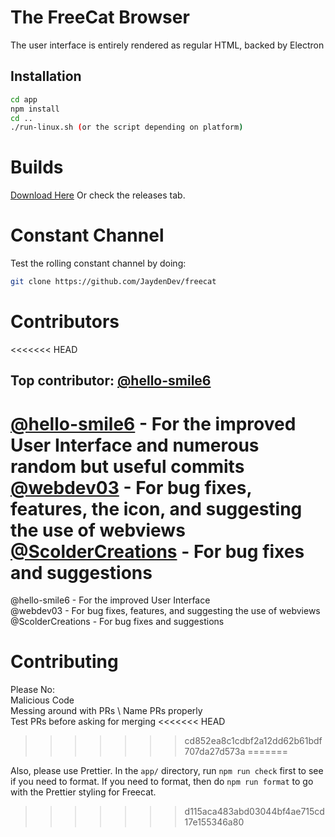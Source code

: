 # The FreeCat Browser
The user interface is entirely rendered as regular HTML, backed by Electron
## Installation
```bash
cd app
npm install
cd ..
./run-linux.sh (or the script depending on platform)
```
# Builds
[Download Here](https://dl.jaydendev.repl.co/freecat)
Or check the releases tab.
# Constant Channel
Test the rolling constant channel by doing:
```bash
git clone https://github.com/JaydenDev/freecat
```
# Contributors
<<<<<<< HEAD
## Top contributor: <a href="https://github.com/hello-smile6">@hello-smile6</a>
<a href="https://github.com/hello-smile6">@hello-smile6</a> - For the improved User Interface and numerous random but useful commits \
<a href="https://github.com/webdev03">@webdev03</a> - For bug fixes, features, the icon, and suggesting the use of webviews \
<a href="https://github.com/ScolderCreations">@ScolderCreations</a> - For bug fixes<!-- This is kinda ironic, considering how many bugs they added --> and suggestions
=======
@hello-smile6 - For the improved User Interface \
@webdev03 - For bug fixes, features, and suggesting the use of webviews \
@ScolderCreations - For bug fixes and suggestions
# Contributing
Please No: \
Malicious Code \
Messing around with PRs \ 
Name PRs properly \
Test PRs before asking for merging
<<<<<<< HEAD
>>>>>>> cd852ea8c1cdbf2a12dd62b61bdf707da27d573a
=======

Also, please use Prettier. In the `app/` directory, run `npm run check` first to see if you need to format. If you need to format, then do `npm run format` to go with the Prettier styling for Freecat.
>>>>>>> d115aca483abd03044bf4ae715cd17e155346a80
